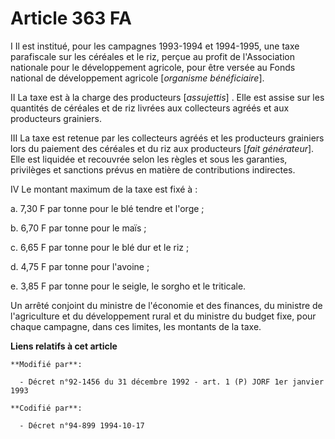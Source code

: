 # Article 363 FA

I Il est institué, pour les campagnes 1993-1994 et 1994-1995, une taxe parafiscale sur les céréales et le riz, perçue au
profit de l'Association nationale pour le développement agricole, pour être versée au Fonds national de développement
agricole [*organisme bénéficiaire*].

II La taxe est à la charge des producteurs [*assujettis*] . Elle est assise sur les quantités de céréales et de riz livrées
aux collecteurs agréés et aux producteurs grainiers.

III La taxe est retenue par les collecteurs agréés et les producteurs grainiers lors du paiement des céréales et du riz aux
producteurs [*fait générateur*]. Elle est liquidée et recouvrée selon les règles et sous les garanties, privilèges et
sanctions prévus en matière de contributions indirectes.

IV Le montant maximum de la taxe est fixé à :

a. 7,30 F par tonne pour le blé tendre et l'orge ;

b. 6,70 F par tonne pour le maïs ;

c. 6,65 F par tonne pour le blé dur et le riz ;

d. 4,75 F par tonne pour l'avoine ;

e. 3,85 F par tonne pour le seigle, le sorgho et le triticale.

Un arrêté conjoint du ministre de l'économie et des finances, du ministre de l'agriculture et du développement rural et du
ministre du budget fixe, pour chaque campagne, dans ces limites, les montants de la taxe.

**Liens relatifs à cet article**

	**Modifié par**:

	  - Décret n°92-1456 du 31 décembre 1992 - art. 1 (P) JORF 1er janvier 1993

	**Codifié par**:

	  - Décret n°94-899 1994-10-17
